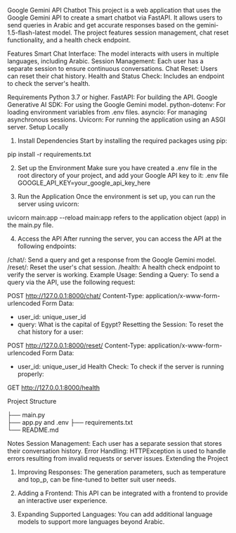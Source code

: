 Google Gemini API Chatbot
This project is a web application that uses the Google Gemini API to create a smart chatbot via FastAPI. It allows users to send queries in Arabic and get accurate responses based on the gemini-1.5-flash-latest model. The project features session management, chat reset functionality, and a health check endpoint.

Features
Smart Chat Interface: The model interacts with users in multiple languages, including Arabic.
Session Management: Each user has a separate session to ensure continuous conversations.
Chat Reset: Users can reset their chat history.
Health and Status Check: Includes an endpoint to check the server's health.

Requirements
Python 3.7 or higher.
FastAPI: For building the API.
Google Generative AI SDK: For using the Google Gemini model.
python-dotenv: For loading environment variables from .env files.
asyncio: For managing asynchronous sessions.
Uvicorn: For running the application using an ASGI server.
Setup Locally
1. Install Dependencies
Start by installing the required packages using pip:

pip install -r requirements.txt

2. Set up the Environment
Make sure you have created a .env file in the root directory of your project, and add your Google API key to it:
.env file
GOOGLE_API_KEY=your_google_api_key_here

3. Run the Application
Once the environment is set up, you can run the server using uvicorn:

uvicorn main:app --reload
main:app refers to the application object (app) in the main.py file.

4. Access the API
After running the server, you can access the API at the following endpoints:

/chat/: Send a query and get a response from the Google Gemini model.
/reset/: Reset the user's chat session.
/health: A health check endpoint to verify the server is working.
Example Usage:
Sending a Query: To send a query via the API, use the following request:

POST http://127.0.0.1:8000/chat/
Content-Type: application/x-www-form-urlencoded
Form Data:
- user_id: unique_user_id
- query: What is the capital of Egypt?
Resetting the Session: To reset the chat history for a user:

POST http://127.0.0.1:8000/reset/
Content-Type: application/x-www-form-urlencoded
Form Data:
- user_id: unique_user_id
Health Check: To check if the server is running properly:

GET http://127.0.0.1:8000/health

Project Structure


├── main.py                
├── app.py and .env
├── requirements.txt      
└── README.md             

Notes
Session Management: Each user has a separate session that stores their conversation history.
Error Handling: HTTPException is used to handle errors resulting from invalid requests or server issues.
Extending the Project

1. Improving Responses:
The generation parameters, such as temperature and top_p, can be fine-tuned to better suit user needs.
2. Adding a Frontend:
This API can be integrated with a frontend to provide an interactive user experience.

3. Expanding Supported Languages:
You can add additional language models to support more languages beyond Arabic.

